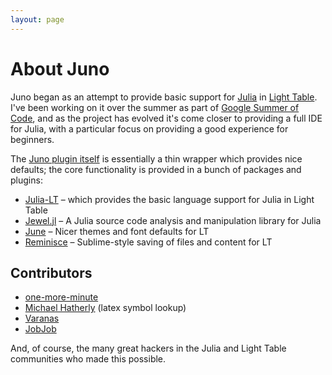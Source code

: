 ```yaml
---
layout: page
---
```

About Juno
==========

Juno began as an attempt to provide basic support for [Julia](http://julialang.org) in [Light Table](http://lighttable.com). I've been working on it over the summer as part of [Google Summer of Code](http://julialang.org/gsoc/2014/), and as the project has evolved it's come closer to providing a full IDE for Julia, with a particular focus on providing a good experience for beginners.

The [Juno plugin itself](http://github.com/one-more-minute/Juno-LT) is essentially a thin wrapper which provides nice defaults; the core functionality is provided in a bunch of packages and plugins:

* [Julia-LT](http://github.com/one-more-minute/Julia-LT) – which provides the basic language support for Julia in Light Table
* [Jewel.jl](http://github.com/one-more-minute/Jewel.jl) – A Julia source code analysis and manipulation library for Julia
* [June](http://github.com/one-more-minute/June-LT) – Nicer themes and font defaults for LT
* [Reminisce](http://github.com/one-more-minute/Reminisce) – Sublime-style saving of files and content for LT

Contributors
------------

* [one-more-minute](http://github.com/one-more-minute/)
* [Michael Hatherly](http://github.com/MichaelHatherly) (latex symbol lookup)
* [Varanas](http://github.com/Varanas)
* [JobJob](http://github.com/JobJob)

And, of course, the many great hackers in the Julia and Light Table communities who made this possible.
